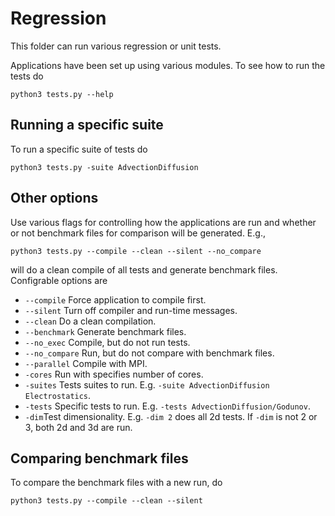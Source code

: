 # Regression
This folder can run various regression or unit tests.

Applications have been set up using various modules. To see how to run the tests do

```shell
python3 tests.py --help
```

## Running a specific suite
To run a specific suite of tests do
```shell
python3 tests.py -suite AdvectionDiffusion
```

## Other options
Use various flags for controlling how the applications are run and whether or not benchmark files for comparison will be generated.
E.g.,

```shell
python3 tests.py --compile --clean --silent --no_compare
```

will do a clean compile of all tests and generate benchmark files.
Configrable options are

* ```--compile``` Force application to compile first.
* ```--silent``` Turn off compiler and run-time messages.
* ```--clean``` Do a clean compilation.
* ```--benchmark``` Generate benchmark files.
* ```--no_exec``` Compile, but do not run tests.
* ```--no_compare``` Run, but do not compare with benchmark files.
* ```--parallel``` Compile with MPI.
* ```-cores``` Run with specifies number of cores.
* ```-suites``` Tests suites to run. E.g. ```-suite AdvectionDiffusion Electrostatics```.
* ```-tests``` Specific tests to run. E.g. ```-tests AdvectionDiffusion/Godunov```.
* ```-dim```Test dimensionality. E.g. ```-dim 2``` does all 2d tests. If ```-dim``` is not 2 or 3, both 2d and 3d are run. 

## Comparing benchmark files
To compare the benchmark files with a new run, do
```shell
python3 tests.py --compile --clean --silent
```
